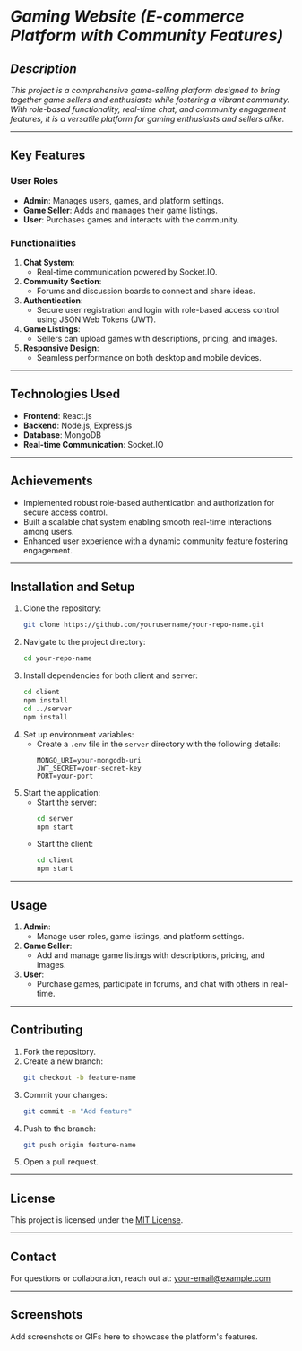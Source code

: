 # *Gaming Website (E-commerce Platform with Community Features)*

## *Description*

*This project is a comprehensive game-selling platform designed to bring together game sellers and enthusiasts while fostering a vibrant community. With role-based functionality, real-time chat, and community engagement features, it is a versatile platform for gaming enthusiasts and sellers alike.*

---

## Key Features

### User Roles

- **Admin**: Manages users, games, and platform settings.
- **Game Seller**: Adds and manages their game listings.
- **User**: Purchases games and interacts with the community.

### Functionalities

1. **Chat System**:
   - Real-time communication powered by Socket.IO.
2. **Community Section**:
   - Forums and discussion boards to connect and share ideas.
3. **Authentication**:
   - Secure user registration and login with role-based access control using JSON Web Tokens (JWT).
4. **Game Listings**:
   - Sellers can upload games with descriptions, pricing, and images.
5. **Responsive Design**:
   - Seamless performance on both desktop and mobile devices.

---

## Technologies Used

- **Frontend**: React.js
- **Backend**: Node.js, Express.js
- **Database**: MongoDB
- **Real-time Communication**: Socket.IO

---

## Achievements

- Implemented robust role-based authentication and authorization for secure access control.
- Built a scalable chat system enabling smooth real-time interactions among users.
- Enhanced user experience with a dynamic community feature fostering engagement.

---

## Installation and Setup

1. Clone the repository:
   ```bash
   git clone https://github.com/yourusername/your-repo-name.git
   ```
2. Navigate to the project directory:
   ```bash
   cd your-repo-name
   ```
3. Install dependencies for both client and server:
   ```bash
   cd client
   npm install
   cd ../server
   npm install
   ```
4. Set up environment variables:
   - Create a `.env` file in the `server` directory with the following details:
     ```env
     MONGO_URI=your-mongodb-uri
     JWT_SECRET=your-secret-key
     PORT=your-port
     ```
5. Start the application:
   - Start the server:
     ```bash
     cd server
     npm start
     ```
   - Start the client:
     ```bash
     cd client
     npm start
     ```

---

## Usage

1. **Admin**:
   - Manage user roles, game listings, and platform settings.
2. **Game Seller**:
   - Add and manage game listings with descriptions, pricing, and images.
3. **User**:
   - Purchase games, participate in forums, and chat with others in real-time.

---

## Contributing

1. Fork the repository.
2. Create a new branch:
   ```bash
   git checkout -b feature-name
   ```
3. Commit your changes:
   ```bash
   git commit -m "Add feature"
   ```
4. Push to the branch:
   ```bash
   git push origin feature-name
   ```
5. Open a pull request.

---

## License

This project is licensed under the [MIT License](LICENSE).

---

## Contact

For questions or collaboration, reach out at: [your-email@example.com](mailto\:your-email@example.com)

---

## Screenshots

Add screenshots or GIFs here to showcase the platform's features.

